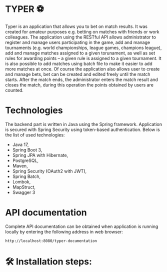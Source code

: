 # TYPER :soccer:

Typer is an application that allows you to bet on match results. It was created for amateur purposes e.g. betting on matches with friends or work colleagues. The application using the RESTful API allows administrator to register and manage users participating in the game, add and manage tournaments (e.g. world championships, league games, champions league), add and manage matches assigned to a given torunament, as well as set rules for awarding points – a given rule is assigned to a given tournament. It is also possible to add matches using batch file to make it easier to add more matches at once. Of course the application also allows user to create and manage bets, bet can be created and edited freely until the match starts. After the match ends, the administrator enters the match result and closes the match, during this operation the points obtained by users are counted. 

# Technologies

The backend part is written in Java using the Spring framework. Application is secured with Spring Security using token-based authentication. Below is the list of used technologies:
* Java 17,
* Spring Boot 3,
* Spring JPA with Hibernate,
* PostgreSQL,
* Maven,
* Spring Security (OAuth2 with JWT),
* Spring Batch,
* Lombok,
* MapStruct,
* Swagger 3

# API documentation

Complete API documentation can be obtained when application is running locally by entering the following address in web browser:

```
http://localhost:8080/typer-documentation
```

# :hammer_and_wrench: Installation steps:
